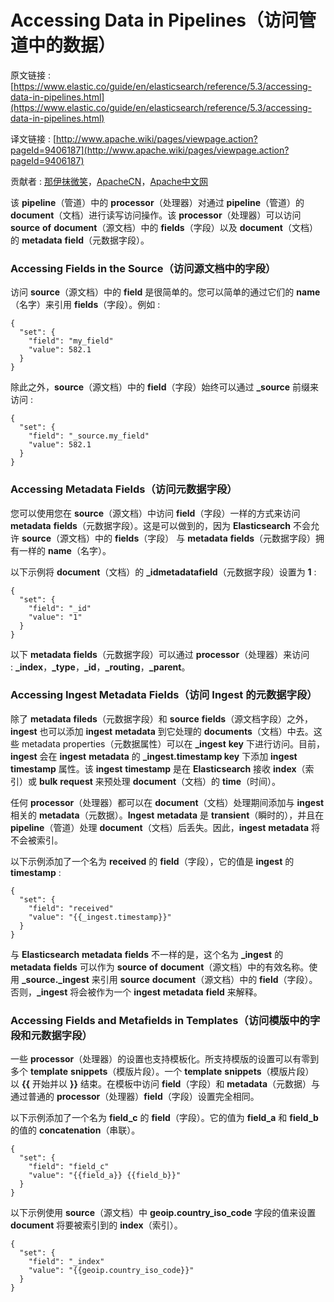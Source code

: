 # Accessing Data in Pipelines（访问管道中的数据）

原文链接 : [https://www.elastic.co/guide/en/elasticsearch/reference/5.3/accessing-data-in-pipelines.html](https://www.elastic.co/guide/en/elasticsearch/reference/5.3/accessing-data-in-pipelines.html)

译文链接 : [http://www.apache.wiki/pages/viewpage.action?pageId=9406187](http://www.apache.wiki/pages/viewpage.action?pageId=9406187)

贡献者 : [那伊抹微笑](/display/~wangyangting)，[ApacheCN](/display/~apachecn)，[Apache中文网](/display/~apachechina)

该 **pipeline**（管道）中的 **processor**（处理器）对通过 **pipeline**（管道）的 **document**（文档）进行读写访问操作。该 **processor**（处理器）可以访问 **source** **of** **document**（源文档）中的 **fields**（字段）以及 **document**（文档）的 **metadata** **field**（元数据字段）。

### Accessing Fields in the Source（访问源文档中的字段）

访问 **source**（源文档）中的 **field** 是很简单的。您可以简单的通过它们的 **name**（名字）来引用 **fields**（字段）。例如 : 

```
{
  "set": {
    "field": "my_field"
    "value": 582.1
  }
}
```

除此之外，**source**（源文档）中的 **field**（字段）始终可以通过 **_source** 前缀来访问 : 

```
{
  "set": {
    "field": "_source.my_field"
    "value": 582.1
  }
}
```

### Accessing Metadata Fields（访问元数据字段）

您可以使用您在 **source**（源文档）中访问 **field**（字段）一样的方式来访问 **metadata** **fields**（元数据字段）。这是可以做到的，因为 **Elasticsearch** 不会允许 **source**（源文档）中的 **fields**（字段） 与 **metadata** **fields**（元数据字段）拥有一样的 **name**（名字）。

以下示例将 **document**（文档）的 **_id****metadata****field**（元数据字段）设置为 **1** : 

```
{
  "set": {
    "field": "_id"
    "value": "1"
  }
}
```

以下 **metadata** **fields**（元数据字段）可以通过 **processor**（处理器）来访问 : **_index**，**_type**，**_id**，**_routing**，**_parent**。

### Accessing Ingest Metadata Fields（访问 Ingest 的元数据字段）

除了 **metadata** **fileds**（元数据字段）和 **source** **fields**（源文档字段）之外，**ingest** 也可以添加 **ingest** **metadata** 到它处理的 **documents**（文档）中去。这些 metadata properties（元数据属性）可以在 **_ingest** **key** 下进行访问。目前，**ingest** 会在 **ingest** **metadata** 的 **_ingest.timestamp key** 下添加 **ingest** **timestamp** 属性。该 **ingest** **timestamp** 是在 **Elasticsearch** 接收 **index**（索引）或 **bulk** **request** 来预处理 **document**（文档）的 **time**（时间）。

任何 **processor**（处理器）都可以在 **document**（文档）处理期间添加与 **ingest** 相关的 **metadata**（元数据）。**Ingest** **metadata** 是 **transient**（瞬时的），并且在 **pipeline**（管道）处理 **document**（文档）后丢失。因此，**ingest** **metadata** 将不会被索引。

以下示例添加了一个名为 **received** 的 **field**（字段），它的值是 **ingest** 的 **timestamp** : 

```
{
  "set": {
    "field": "received"
    "value": "{{_ingest.timestamp}}"
  }
}
```

与 **Elasticsearch** **metadata** **fields** 不一样的是，这个名为 **_ingest** 的 **metadata** **fields** 可以作为 **source** **of** **document**（源文档）中的有效名称。使用 **_source._ingest** 来引用 **source** **document**（源文档）中的 **field**（字段）。否则，**_ingest** 将会被作为一个 **ingest** **metadata** **field** 来解释。

### Accessing Fields and Metafields in Templates（访问模版中的字段和元数据字段）

一些 **processor**（处理器）的设置也支持模板化。所支持模版的设置可以有零到多个 **template** **snippets**（模版片段）。一个 **template** **snippets**（模版片段）以 **{{** 开始并以 **}}** 结束。在模板中访问 **field**（字段）和 **metadata**（元数据）与通过普通的 **processor**（处理器）**field**（字段）设置完全相同。

以下示例添加了一个名为 **field_c** 的 **field**（字段）。它的值为 **field_a** 和 **field_b** 的值的 **concatenation**（串联）。

```
{
  "set": {
    "field": "field_c"
    "value": "{{field_a}} {{field_b}}"
  }
}
```

以下示例使用 **source**（源文档）中 **geoip.country_iso_code** 字段的值来设置 **document** 将要被索引到的 **index**（索引）。

```
{
  "set": {
    "field": "_index"
    "value": "{{geoip.country_iso_code}}"
  }
}
```